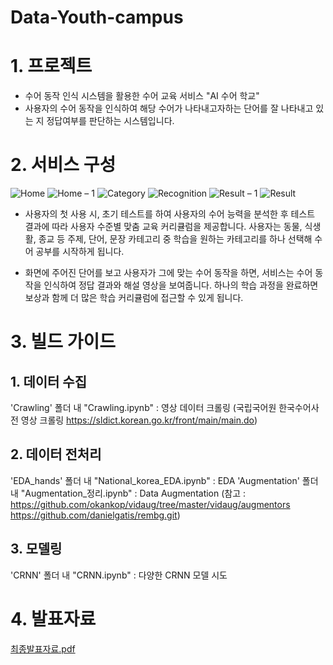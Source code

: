 # Data-Youth-campus

# 1. 프로젝트
- 수어 동작 인식 시스템을 활용한 수어 교육 서비스 "AI 수어 학교"
- 사용자의 수어 동작을 인식하여 해당 수어가 나타내고자하는 단어를 잘 나타내고 있는 지 정답여부를 판단하는 시스템입니다. 

# 2. 서비스 구성

![Home](https://user-images.githubusercontent.com/80680069/186882734-a642024d-b24d-492e-8014-3622739af7ed.png)
![Home – 1](https://user-images.githubusercontent.com/80680069/186882766-eed193b3-749a-456f-b978-10142fe65295.png)
![Category](https://user-images.githubusercontent.com/80680069/186882781-4a26dad5-2f65-4b1e-8184-0b7a4c4066e6.png)
![Recognition](https://user-images.githubusercontent.com/80680069/186882876-f7b7ecfa-058e-4802-ab38-67c05a30cc9a.png)
![Result – 1](https://user-images.githubusercontent.com/80680069/186882846-7306fa8f-e374-449d-9be0-d4574ab5f346.png)
![Result](https://user-images.githubusercontent.com/80680069/186882893-891392a3-bc53-4246-8713-33d3bfe7f137.png)

-  사용자의 첫 사용 시, 초기 테스트를 하여 사용자의 수어 능력을 분석한 후 테스트 결과에 따라 사용자 수준별 맞춤 교육 커리큘럼을 제공합니다. 사용자는 동물, 식생활, 종교 등 주제, 단어, 문장 카테고리 중 학습을 원하는 카테고리를 하나 선택해 수어 공부를 시작하게 됩니다.

-  화면에 주어진 단어를 보고 사용자가 그에 맞는 수어 동작을 하면, 서비스는 수어 동작을 인식하여 정답 결과와 해설 영상을 보여줍니다. 하나의 학습 과정을 완료하면 보상과 함께 더 많은 학습 커리큘럼에 접근할 수 있게 됩니다.
# 3. 빌드 가이드
## 1. 데이터 수집
  'Crawling' 폴더 내
  "Crawling.ipynb" : 영상 데이터 크롤링
  (국립국어원 한국수어사전 영상 크롤링 
  https://sldict.korean.go.kr/front/main/main.do)
  
## 2. 데이터 전처리
  'EDA_hands' 폴더 내
  "National_korea_EDA.ipynb"
  : EDA
  'Augmentation' 폴더 내
  "Augmentation_정리.ipynb" 
  : Data Augmentation
  (참고 : https://github.com/okankop/vidaug/tree/master/vidaug/augmentors
  https://github.com/danielgatis/rembg.git)
  
## 3. 모델링
  'CRNN' 폴더 내
  "CRNN.ipynb"
  : 다양한 CRNN 모델 시도
  
# 4. 발표자료

[최종발표자료.pdf](https://github.com/Data-campus-2022/team_7/files/9432518/7._.pdf)

